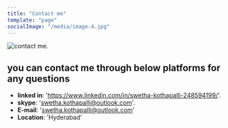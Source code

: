 ```yaml
---
title: "Contact me"
template: "page"
socialImage: "/media/image-4.jpg"
---
```




![contact me.](/media/image-4.jpg)



## you can contact me through below platforms for any questions



+ **linked in**: 'https://www.linkedin.com/in/swetha-kothapalli-248594199/'.
+ **skype**: 'swetha.kothapalli@outlook.com'.
+ **E-mail**: 'swetha.kothapalli@outlook.com'
+ **Location**: 'Hyderabad'



